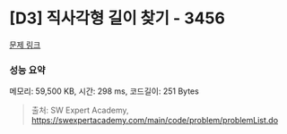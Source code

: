 # [D3] 직사각형 길이 찾기 - 3456 

[문제 링크](https://swexpertacademy.com/main/code/problem/problemDetail.do?contestProbId=AWFPmsqqALwDFAV0) 

### 성능 요약

메모리: 59,500 KB, 시간: 298 ms, 코드길이: 251 Bytes



> 출처: SW Expert Academy, https://swexpertacademy.com/main/code/problem/problemList.do